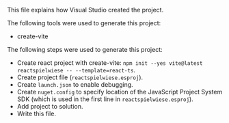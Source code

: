 This file explains how Visual Studio created the project.

The following tools were used to generate this project:
- create-vite

The following steps were used to generate this project:
- Create react project with create-vite: `npm init --yes vite@latest reactspielwiese -- --template=react-ts`.
- Create project file (`reactspielwiese.esproj`).
- Create `launch.json` to enable debugging.
- Create `nuget.config` to specify location of the JavaScript Project System SDK (which is used in the first line in `reactspielwiese.esproj`).
- Add project to solution.
- Write this file.

